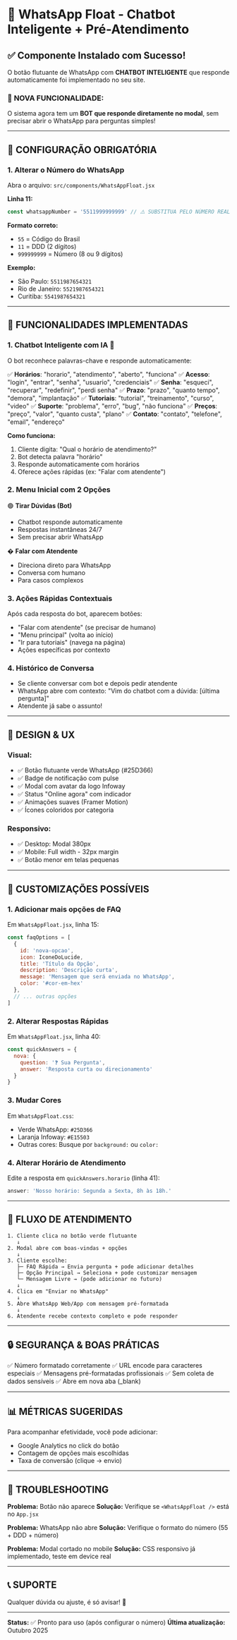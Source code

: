 # 🤖 WhatsApp Float - Chatbot Inteligente + Pré-Atendimento

## ✅ Componente Instalado com Sucesso!

O botão flutuante de WhatsApp com **CHATBOT INTELIGENTE** que responde automaticamente foi implementado no seu site.

### 🎯 **NOVA FUNCIONALIDADE:**
O sistema agora tem um **BOT que responde diretamente no modal**, sem precisar abrir o WhatsApp para perguntas simples!

---

## 🔧 CONFIGURAÇÃO OBRIGATÓRIA

### **1. Alterar o Número do WhatsApp**

Abra o arquivo: `src/components/WhatsAppFloat.jsx`

**Linha 11:**
```javascript
const whatsappNumber = '5511999999999' // ⚠️ SUBSTITUA PELO NÚMERO REAL
```

**Formato correto:**
- `55` = Código do Brasil
- `11` = DDD (2 dígitos)
- `999999999` = Número (8 ou 9 dígitos)

**Exemplo:**
- São Paulo: `5511987654321`
- Rio de Janeiro: `5521987654321`
- Curitiba: `5541987654321`

---

## 🎯 FUNCIONALIDADES IMPLEMENTADAS

### **1. Chatbot Inteligente com IA** 🤖
O bot reconhece palavras-chave e responde automaticamente:

✅ **Horários**: "horario", "atendimento", "aberto", "funciona"
✅ **Acesso**: "login", "entrar", "senha", "usuario", "credenciais"
✅ **Senha**: "esqueci", "recuperar", "redefinir", "perdi senha"
✅ **Prazo**: "prazo", "quanto tempo", "demora", "implantação"
✅ **Tutoriais**: "tutorial", "treinamento", "curso", "video"
✅ **Suporte**: "problema", "erro", "bug", "não funciona"
✅ **Preços**: "preço", "valor", "quanto custa", "plano"
✅ **Contato**: "contato", "telefone", "email", "endereço"

**Como funciona:**
1. Cliente digita: "Qual o horário de atendimento?"
2. Bot detecta palavra "horário"
3. Responde automaticamente com horários
4. Oferece ações rápidas (ex: "Falar com atendente")

### **2. Menu Inicial com 2 Opções**

🟢 **Tirar Dúvidas (Bot)**
- Chatbot responde automaticamente
- Respostas instantâneas 24/7
- Sem precisar abrir WhatsApp

� **Falar com Atendente**
- Direciona direto para WhatsApp
- Conversa com humano
- Para casos complexos

### **3. Ações Rápidas Contextuais**
Após cada resposta do bot, aparecem botões:
- "Falar com atendente" (se precisar de humano)
- "Menu principal" (volta ao início)
- "Ir para tutoriais" (navega na página)
- Ações específicas por contexto

### **4. Histórico de Conversa**
- Se cliente conversar com bot e depois pedir atendente
- WhatsApp abre com contexto: "Vim do chatbot com a dúvida: [última pergunta]"
- Atendente já sabe o assunto!

---

## 🎨 DESIGN & UX

### **Visual:**
- ✅ Botão flutuante verde WhatsApp (#25D366)
- ✅ Badge de notificação com pulse
- ✅ Modal com avatar da logo Infoway
- ✅ Status "Online agora" com indicador
- ✅ Animações suaves (Framer Motion)
- ✅ Ícones coloridos por categoria

### **Responsivo:**
- ✅ Desktop: Modal 380px
- ✅ Mobile: Full width - 32px margin
- ✅ Botão menor em telas pequenas

---

## 📝 CUSTOMIZAÇÕES POSSÍVEIS

### **1. Adicionar mais opções de FAQ**

Em `WhatsAppFloat.jsx`, linha 15:
```javascript
const faqOptions = [
  {
    id: 'nova-opcao',
    icon: IconeDoLucide,
    title: 'Título da Opção',
    description: 'Descrição curta',
    message: 'Mensagem que será enviada no WhatsApp',
    color: '#cor-em-hex'
  },
  // ... outras opções
]
```

### **2. Alterar Respostas Rápidas**

Em `WhatsAppFloat.jsx`, linha 40:
```javascript
const quickAnswers = {
  nova: {
    question: '❓ Sua Pergunta',
    answer: 'Resposta curta ou direcionamento'
  }
}
```

### **3. Mudar Cores**

Em `WhatsAppFloat.css`:
- Verde WhatsApp: `#25D366`
- Laranja Infoway: `#E15503`
- Outras cores: Busque por `background:` ou `color:`

### **4. Alterar Horário de Atendimento**

Edite a resposta em `quickAnswers.horario` (linha 41):
```javascript
answer: 'Nosso horário: Segunda a Sexta, 8h às 18h.'
```

---

## 🚀 FLUXO DE ATENDIMENTO

```
1. Cliente clica no botão verde flutuante
   ↓
2. Modal abre com boas-vindas + opções
   ↓
3. Cliente escolhe:
   ├─ FAQ Rápida → Envia pergunta + pode adicionar detalhes
   ├─ Opção Principal → Seleciona + pode customizar mensagem
   └─ Mensagem Livre → (pode adicionar no futuro)
   ↓
4. Clica em "Enviar no WhatsApp"
   ↓
5. Abre WhatsApp Web/App com mensagem pré-formatada
   ↓
6. Atendente recebe contexto completo e pode responder
```

---

## 🔒 SEGURANÇA & BOAS PRÁTICAS

✅ Número formatado corretamente
✅ URL encode para caracteres especiais
✅ Mensagens pré-formatadas profissionais
✅ Sem coleta de dados sensíveis
✅ Abre em nova aba (_blank)

---

## 📊 MÉTRICAS SUGERIDAS

Para acompanhar efetividade, você pode adicionar:
- Google Analytics no click do botão
- Contagem de opções mais escolhidas
- Taxa de conversão (clique → envio)

---

## 🐛 TROUBLESHOOTING

**Problema:** Botão não aparece
**Solução:** Verifique se `<WhatsAppFloat />` está no `App.jsx`

**Problema:** WhatsApp não abre
**Solução:** Verifique o formato do número (55 + DDD + número)

**Problema:** Modal cortado no mobile
**Solução:** CSS responsivo já implementado, teste em device real

---

## 📞 SUPORTE

Qualquer dúvida ou ajuste, é só avisar! 🚀

---

**Status:** ✅ Pronto para uso (após configurar o número)
**Última atualização:** Outubro 2025
